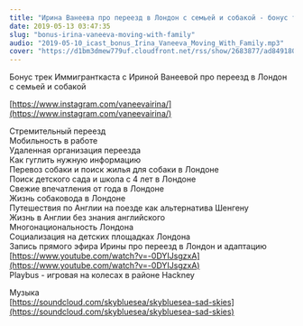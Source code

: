 ```yaml
---
title: "Ирина Ванеева про переезд в Лондон с семьей и собакой - бонус трек"
date: 2019-05-13 03:47:35
slug: "bonus-irina-vaneeva-moving-with-family"
audio: "2019-05-10_icast_bonus_Irina_Vaneeva_Moving_With_Family.mp3"
cover: "https://d1bm3dmew779uf.cloudfront.net/rss/show/2683877/ad8491808fd5d2fad6e14f544462250a.png"
---
```

Бонус трек Иммигранткаста с Ириной Ванеевой про переезд в Лондон с семьей и собакой  
  
[https://www.instagram.com/vaneevairina/](https://www.instagram.com/vaneevairina/)  
  
Стремительный переезд  
Мобильность в работе  
Удаленная организация переезда  
Как гуглить нужную информацию  
Перевоз собаки и поиск жилья для собаки в Лондоне  
Поиск детского сада и школа с 4 лет в Лондоне  
Свежие впечатления от года в Лондоне  
Жизнь собаковода в Лондоне  
Путешествия по Англии на поезде как альтернатива Шенгену  
Жизнь в Англии без знания английского  
Многонациональность Лондона  
Социализация на детских площадках Лондона  
Запись прямого эфира Ирины про переезд в Лондон и адаптацию [https://www.youtube.com/watch?v=-0DYIJsgzxA](https://www.youtube.com/watch?v=-0DYIJsgzxA)  
Playbus - игровая на колесах в районе Hackney  
  
Музыка  
[https://soundcloud.com/skybluesea/skybluesea-sad-skies](https://soundcloud.com/skybluesea/skybluesea-sad-skies)
